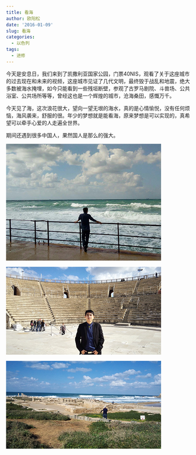 ```yaml
---
title: 看海
author: 欧阳松
date: '2016-01-09'
slug: 看海
categories:
  - 以色列
tags:
  - 进修
---
```


今天是安息日，我们来到了凯撒利亚国家公园，门票40NIS，观看了关于这座城市的过去现在和未来的视频，这座城市见证了几代文明，最终毁于战乱和地震，绝大多数被海水掩埋，如今只能看到一些残垣断壁，参观了古罗马剧院、斗兽场、公共浴室、公共场所等等，曾经这也是一个辉煌的城市，沧海桑田，感慨万千。

今天见了海，这次浪花很大，望向一望无垠的海水，真的是心情愉悦，没有任何烦恼，海风袭来，舒服的很。年少的梦想就是能看海，原来梦想是可以实现的，真希望可以牵手心爱的人走遍全世界。

期间还遇到很多中国人，果然国人是那么的强大。

![](images/d018fed94a926da47b3666c1f023199a.jpeg)

![](images/e458152214fb89647e7201253439d977.jpeg)

![](images/f1f54e12fbfd8c124fd5bf0c4c8f60f6.jpeg)
